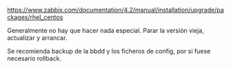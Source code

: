 https://www.zabbix.com/documentation/4.2/manual/installation/upgrade/packages/rhel_centos

Generalmente no hay que hacer nada especial.
Parar la versión vieja, actualizar y arrancar.

Se recomienda backup de la bbdd y los ficheros de config, por si fuese necesario rollback.
